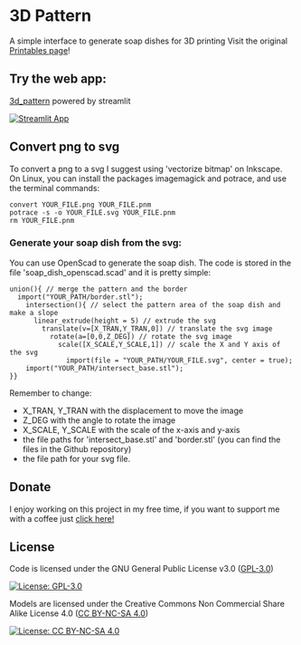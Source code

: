 # 3D Pattern
A simple interface to generate soap dishes for 3D printing
Visit the original [Printables page](https://www.printables.com/it/model/489136-geometric-soap-dish-holder-normal-with-plate-or-or)!

## Try the web app:

[3d_pattern](https://lmonari5-3d-pattern.streamlit.app/) powered by streamlit

[![Streamlit App](https://static.streamlit.io/badges/streamlit_badge_black_white.svg)](https://lmonari5-3d-pattern.streamlit.app/)

## Convert png to svg

To convert a png to a svg I suggest using 'vectorize bitmap' on Inkscape. On Linux, you can install the packages imagemagick and potrace, and use the terminal commands:
```
convert YOUR_FILE.png YOUR_FILE.pnm
potrace -s -o YOUR_FILE.svg YOUR_FILE.pnm
rm YOUR_FILE.pnm
```
### Generate your soap dish from the svg:
You can use OpenScad to generate the soap dish. The code is stored in the file 'soap_dish_openscad.scad' and it is pretty simple:
```
union(){ // merge the pattern and the border
  import("YOUR_PATH/border.stl");
    intersection(){ // select the pattern area of the soap dish and make a slope
      linear_extrude(height = 5) // extrude the svg
        translate(v=[X_TRAN,Y_TRAN,0]) // translate the svg image
          rotate(a=[0,0,Z_DEG]) // rotate the svg image
            scale([X_SCALE,Y_SCALE,1]) // scale the X and Y axis of the svg
              import(file = "YOUR_PATH/YOUR_FILE.svg", center = true);
    import("YOUR_PATH/intersect_base.stl");
}}
```
Remember to change:
- X_TRAN, Y_TRAN with the displacement to move the image
- Z_DEG with the angle to rotate the image
- X_SCALE, Y_SCALE with the scale of the x-axis and y-axis 
- the file paths for 'intersect_base.stl' and 'border.stl' (you can find the files in the Github repository)
- the file path for your svg file.

 
## Donate

I enjoy working on this project in my free time, if you want to support me with a coffee just [click here!](https://www.paypal.com/donate/?hosted_button_id=V4LJ3Z3B3KXRY)

## License

Code is licensed under the GNU General Public License v3.0 ([GPL-3.0](https://www.gnu.org/licenses/gpl-3.0.en.html))

[![License: GPL-3.0](https://img.shields.io/badge/License-GPL%20v3-lightgrey.svg)](https://www.gnu.org/licenses/gpl-3.0.en.html)

Models are licensed under the Creative Commons Non Commercial Share Alike License 4.0 ([CC BY-NC-SA 4.0](https://creativecommons.org/licenses/by-nc-sa/4.0/))

[![License: CC BY-NC-SA 4.0](https://img.shields.io/badge/License-CC%20BY--NC--SA%204.0-lightgrey.svg)](https://creativecommons.org/licenses/by-nc-sa/4.0/)
